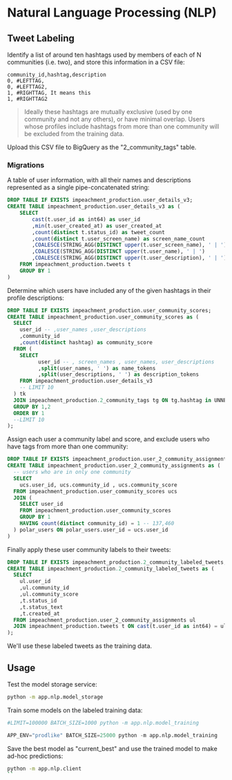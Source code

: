 
# Natural Language Processing (NLP)

## Tweet Labeling

Identify a list of around ten hashtags used by members of each of N communities (i.e. two), and store this information in a CSV file:

```csv
community_id,hashtag,description
0, #LEFTTAG,
0, #LEFTTAG2,
1, #RIGHTTAG, It means this
1, #RIGHTTAG2
```

> Ideally these hashtags are mutually exclusive (used by one community and not any others), or have minimal overlap. Users whose profiles include hashtags from more than one community will be excluded from the training data.

Upload this CSV file to BigQuery as the "2_community_tags" table.

### Migrations

A table of user information, with all their names and descriptions represented as a single pipe-concatenated string:

```sql
DROP TABLE IF EXISTS impeachment_production.user_details_v3;
CREATE TABLE impeachment_production.user_details_v3 as (
    SELECT
        cast(t.user_id as int64) as user_id
        ,min(t.user_created_at) as user_created_at
        ,count(distinct t.status_id) as tweet_count
        ,count(distinct t.user_screen_name) as screen_name_count
        ,COALESCE(STRING_AGG(DISTINCT upper(t.user_screen_name), ' | ') , "")   as screen_names
        ,COALESCE(STRING_AGG(DISTINCT upper(t.user_name), ' | ')        , "")   as user_names
        ,COALESCE(STRING_AGG(DISTINCT upper(t.user_description), ' | ') , "")   as user_descriptions
    FROM impeachment_production.tweets t
    GROUP BY 1
)
```

Determine which users have included any of the given hashtags in their profile descriptions:

```sql
DROP TABLE IF EXISTS impeachment_production.user_community_scores;
CREATE TABLE impeachment_production.user_community_scores as (
  SELECT
    user_id -- ,user_names ,user_descriptions
    ,community_id
    ,count(distinct hashtag) as community_score
  FROM (
    SELECT
          user_id -- , screen_names , user_names, user_descriptions
          ,split(user_names, ' ') as name_tokens
          ,split(user_descriptions, ' ') as description_tokens
    FROM impeachment_production.user_details_v3
    -- LIMIT 10
  ) tk
  JOIN impeachment_production.2_community_tags tg ON tg.hashtag in UNNEST(tk.description_tokens) -- or tg.hashtag in unnest(tk.name_tokens))
  GROUP BY 1,2
  ORDER BY 1
  --LIMIT 10
);
```

Assign each user a community label and score, and exclude users who have tags from more than one community:

```sql
DROP TABLE IF EXISTS impeachment_production.user_2_community_assignments;
CREATE TABLE impeachment_production.user_2_community_assignments as (
  -- users who are in only one community
  SELECT
    ucs.user_id, ucs.community_id , ucs.community_score
  FROM impeachment_production.user_community_scores ucs
  JOIN (
    SELECT user_id
    FROM impeachment_production.user_community_scores
    GROUP BY 1
    HAVING count(distinct community_id) = 1 -- 137,460
  ) polar_users ON polar_users.user_id = ucs.user_id
)
```

Finally apply these user community labels to their tweets:

```sql
DROP TABLE IF EXISTS impeachment_production.2_community_labeled_tweets;
CREATE TABLE impeachment_production.2_community_labeled_tweets as (
  SELECT
    ul.user_id
    ,ul.community_id
    ,ul.community_score
    ,t.status_id
    ,t.status_text
    ,t.created_at
  FROM impeachment_production.user_2_community_assignments ul
  JOIN impeachment_production.tweets t ON cast(t.user_id as int64) = ul.user_id
);
```

We'll use these labeled tweets as the training data.

## Usage

Test the model storage service:

```sh
python -m app.nlp.model_storage
```

Train some models on the labeled training data:

```py
#LIMIT=100000 BATCH_SIZE=1000 python -m app.nlp.model_training

APP_ENV="prodlike" BATCH_SIZE=25000 python -m app.nlp.model_training
```

Save the best model as "current_best" and use the trained model to make ad-hoc predictions:

```sh
python -m app.nlp.client
``
